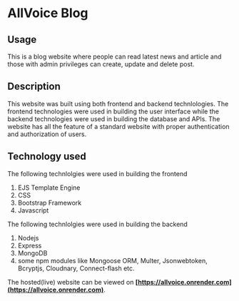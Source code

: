 #  AllVoice Blog

## Usage
This is a blog website where people can read latest news and article and those with admin privileges can create, update and delete post.

## Description

This website was built using both frontend and backend technlologies. The frontend technologies were used in building the user interface while the backend technologies were used in building the database and APIs. The website has all the feature of a standard website with proper authentication and authorization of users.

## Technology used

The following technlolgies were used in building the frontend
1. EJS Template Engine
2. CSS
3. Bootstrap Framework
4. Javascript

The following technlolgies were used in building the backend
1. Nodejs
2. Express
3. MongoDB
4. some npm modules like Mongoose ORM, Multer, Jsonwebtoken, Bcryptjs, Cloudnary, Connect-flash etc.   
   
The hosted(live) website can be viewed on **[https://allvoice.onrender.com](https://allvoice.onrender.com)**.